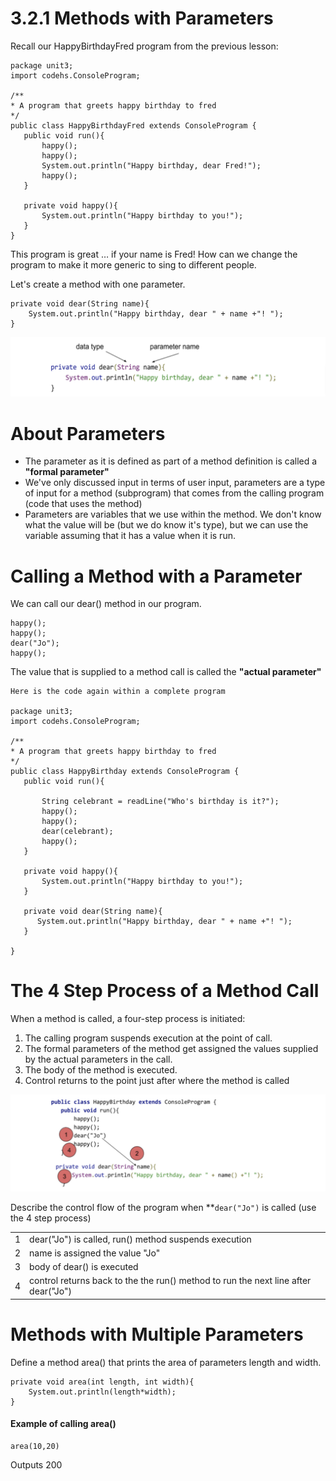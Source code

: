 

# 3.2.1 Methods with Parameters

Recall our HappyBirthdayFred program from the previous lesson:


```
package unit3;
import codehs.ConsoleProgram;

/**
* A program that greets happy birthday to fred
*/
public class HappyBirthdayFred extends ConsoleProgram {
   public void run(){
       happy();
       happy();
       System.out.println("Happy birthday, dear Fred!");
       happy();
   }

   private void happy(){
       System.out.println("Happy birthday to you!");
   }
}
```


This program is great … if your name is Fred!   How can we change the program to make it more generic to sing to different people.

Let's create a method with one parameter.


```
private void dear(String name){
    System.out.println("Happy birthday, dear " + name +"! ");
}
```


![pic1](pic1.png)


# About Parameters



* The parameter as it is defined as part of a method definition is called a **"formal parameter"**
* We've only discussed input in terms of user input, parameters are a type of input for a method (subprogram) that comes from the calling program (code that uses the method)
* Parameters are variables that we use within the method.  We don't know what the value will be (but we do know it's type), but we can use the variable assuming that it has a value when it is run.


# Calling a Method with a Parameter

We can call our dear() method in our program.


```
happy();
happy();
dear("Jo");
happy();
```


The value that is supplied to a method call is called the **"actual parameter"**


```
Here is the code again within a complete program

package unit3;
import codehs.ConsoleProgram;

/**
* A program that greets happy birthday to fred
*/
public class HappyBirthday extends ConsoleProgram {
   public void run(){

       String celebrant = readLine("Who's birthday is it?");
       happy();
       happy();
       dear(celebrant);       
       happy();
   }

   private void happy(){
       System.out.println("Happy birthday to you!");
   }

   private void dear(String name){
      System.out.println("Happy birthday, dear " + name +"! ");
   }

}
```



# The 4 Step Process of a Method Call

When a method is called, a four-step process is initiated:



1. The calling program suspends execution at the point of call.
2. The formal parameters of the method get assigned the values supplied by the actual parameters in the call.
3. The body of the method is executed.
4. Control returns to the point just after where the method is called

![pic2](pic2.png)

Describe the control flow of the program when **<code>dear("Jo")</code></strong> is called (use the 4 step process)


<table>
  <tr>
   <td>1
   </td>
   <td>dear("Jo") is called, run() method suspends execution
   </td>
  </tr>
  <tr>
   <td>2
   </td>
   <td>name is assigned the value "Jo"
   </td>
  </tr>
  <tr>
   <td>3
   </td>
   <td>body of dear() is executed
   </td>
  </tr>
  <tr>
   <td>4
   </td>
   <td>control returns back to the the run() method to run the next line after dear("Jo")
   </td>
  </tr>
</table>



# Methods with Multiple Parameters

Define a method area() that prints the area of parameters length and width.


```
private void area(int length, int width){
    System.out.println(length*width);  
}
```

#### Example of calling area()
```
area(10,20)
```

Outputs
200

